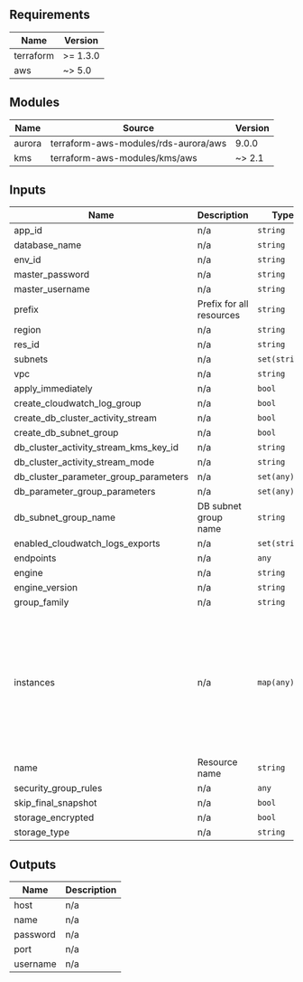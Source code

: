 <!-- BEGIN_TF_DOCS -->
## Requirements

| Name | Version |
|------|---------|
| terraform | >= 1.3.0 |
| aws | ~> 5.0 |

## Modules

| Name | Source | Version |
|------|--------|---------|
| aurora | terraform-aws-modules/rds-aurora/aws | 9.0.0 |
| kms | terraform-aws-modules/kms/aws | ~> 2.1 |

## Inputs

| Name | Description | Type | Default | Required |
|------|-------------|------|---------|:--------:|
| app\_id | n/a | `string` | n/a | yes |
| database\_name | n/a | `string` | n/a | yes |
| env\_id | n/a | `string` | n/a | yes |
| master\_password | n/a | `string` | n/a | yes |
| master\_username | n/a | `string` | n/a | yes |
| prefix | Prefix for all resources | `string` | n/a | yes |
| region | n/a | `string` | n/a | yes |
| res\_id | n/a | `string` | n/a | yes |
| subnets | n/a | `set(string)` | n/a | yes |
| vpc | n/a | `string` | n/a | yes |
| apply\_immediately | n/a | `bool` | `true` | no |
| create\_cloudwatch\_log\_group | n/a | `bool` | `false` | no |
| create\_db\_cluster\_activity\_stream | n/a | `bool` | `false` | no |
| create\_db\_subnet\_group | n/a | `bool` | `true` | no |
| db\_cluster\_activity\_stream\_kms\_key\_id | n/a | `string` | `null` | no |
| db\_cluster\_activity\_stream\_mode | n/a | `string` | `"async"` | no |
| db\_cluster\_parameter\_group\_parameters | n/a | `set(any)` | `[]` | no |
| db\_parameter\_group\_parameters | n/a | `set(any)` | `[]` | no |
| db\_subnet\_group\_name | DB subnet group name | `string` | `""` | no |
| enabled\_cloudwatch\_logs\_exports | n/a | `set(string)` | `[]` | no |
| endpoints | n/a | `any` | `{}` | no |
| engine | n/a | `string` | `"aurora-postgresql"` | no |
| engine\_version | n/a | `string` | `"14.7"` | no |
| group\_family | n/a | `string` | `"aurora-postgresql14"` | no |
| instances | n/a | `map(any)` | <pre>{<br>  "1": {<br>    "db_parameter_group_name": "default.aurora-postgresql14",<br>    "instance_class": "db.r5.2xlarge",<br>    "publicly_accessible": true<br>  },<br>  "2": {<br>    "identifier": "static-member-1",<br>    "instance_class": "db.r5.2xlarge"<br>  }<br>}</pre> | no |
| name | Resource name | `string` | `""` | no |
| security\_group\_rules | n/a | `any` | `{}` | no |
| skip\_final\_snapshot | n/a | `bool` | `true` | no |
| storage\_encrypted | n/a | `bool` | `true` | no |
| storage\_type | n/a | `string` | `"aurora"` | no |

## Outputs

| Name | Description |
|------|-------------|
| host | n/a |
| name | n/a |
| password | n/a |
| port | n/a |
| username | n/a |
<!-- END_TF_DOCS -->